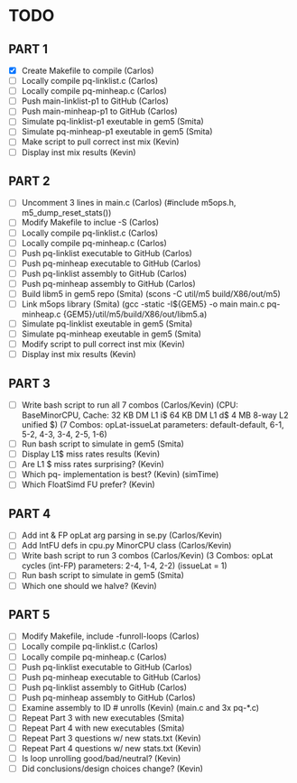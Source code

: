 # TODO

## PART 1

- [x] Create Makefile to compile 				(Carlos)
- [ ] Locally compile pq-linklist.c 			(Carlos)
- [ ] Locally compile pq-minheap.c 				(Carlos)
- [ ] Push main-linklist-p1 to GitHub 			(Carlos)
- [ ] Push main-minheap-p1 to GitHub 			(Carlos)
- [ ] Simulate pq-linklist-p1 exeutable in gem5 (Smita)
- [ ] Simulate pq-minheap-p1 exeutable in gem5 	(Smita)
- [ ] Make script to pull correct inst mix 		(Kevin)
- [ ] Display inst mix results 					(Kevin)

## PART 2

- [ ] Uncomment 3 lines in main.c 				(Carlos)
		(#include m5ops.h, m5_dump_reset_stats())
- [ ] Modify Makefile to inclue -S 				(Carlos)
- [ ] Locally compile pq-linklist.c 			(Carlos)
- [ ] Locally compile pq-minheap.c 				(Carlos)
- [ ] Push pq-linklist executable to GitHub 	(Carlos)
- [ ] Push pq-minheap executable to GitHub 		(Carlos)
- [ ] Push pq-linklist assembly to GitHub 		(Carlos)
- [ ] Push pq-minheap assembly to GitHub 		(Carlos)
- [ ] Build libm5 in gem5 repo					(Smita)
		(scons -C util/m5 build/X86/out/m5)
- [ ] Link m5ops library						(Smita)
		(gcc -static -I${GEM5} -o main main.c pq-minheap.c {GEM5}/util/m5/build/X86/out/libm5.a)
- [ ] Simulate pq-linklist exeutable in gem5	(Smita)
- [ ] Simulate pq-minheap exeutable in gem5		(Smita)
- [ ] Modify script to pull correct inst mix	(Kevin)
- [ ] Display inst mix results					(Kevin)

## PART 3

- [ ] Write bash script to run all 7 combos		(Carlos/Kevin)
		(CPU: BaseMinorCPU, Cache: 32 KB DM L1 i$ 64 KB DM L1 d$ 4 MB 8-way L2 unified $)
		(7 Combos: opLat-issueLat parameters: default-default, 6-1, 5-2, 4-3, 3-4, 2-5, 1-6)
- [ ] Run bash script to simulate in gem5		(Smita)
- [ ] Display L1$ miss rates results			(Kevin)
- [ ] Are L1 $ miss rates surprising?			(Kevin)
- [ ] Which pq- implementation is best?			(Kevin)
		(simTime)
- [ ] Which FloatSimd FU prefer?				(Kevin)

## PART 4

- [ ] Add int & FP opLat arg parsing in se.py	(Carlos/Kevin)
- [ ] Add IntFU defs in cpu.py MinorCPU class 	(Carlos/Kevin)
- [ ] Write bash script to run 3 combos			(Carlos/Kevin)
		(3 Combos: opLat cycles (int-FP) parameters: 2-4, 1-4, 2-2)
		(issueLat = 1)
- [ ] Run bash script to simulate in gem5		(Smita)
- [ ] Which one should we halve?				(Kevin)

## PART 5

- [ ] Modify Makefile, include -funroll-loops	(Carlos)
- [ ] Locally compile pq-linklist.c 			(Carlos)
- [ ] Locally compile pq-minheap.c 				(Carlos)
- [ ] Push pq-linklist executable to GitHub 	(Carlos)
- [ ] Push pq-minheap executable to GitHub 		(Carlos)
- [ ] Push pq-linklist assembly to GitHub 		(Carlos)
- [ ] Push pq-minheap assembly to GitHub 		(Carlos)
- [ ] Examine assembly to ID # unrolls			(Kevin)
		(main.c and 3x pq-*.c)
- [ ] Repeat Part 3 with new executables		(Smita)
- [ ] Repeat Part 4 with new executables		(Smita)
- [ ] Repeat Part 3 questions w/ new stats.txt	(Kevin)
- [ ] Repeat Part 4 questions w/ new stats.txt	(Kevin)
- [ ] Is loop unrolling good/bad/neutral?		(Kevin)
- [ ] Did conclusions/design choices change?	(Kevin)